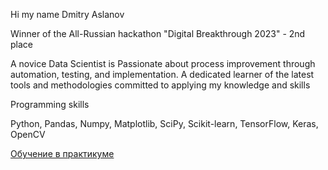 Hi my name Dmitry Aslanov

Winner of the All-Russian hackathon "Digital Breakthrough 2023" - 2nd place

A novice Data Scientist is Passionate about process improvement through automation, testing, and implementation. A dedicated learner of the latest tools and methodologies committed to applying my knowledge and skills 




Programming skills

Python, Pandas, Numpy, Matplotlib, SciPy, Scikit-learn, TensorFlow, Keras, OpenCV

[Обучение в практикуме](Yandex_Practicum)
